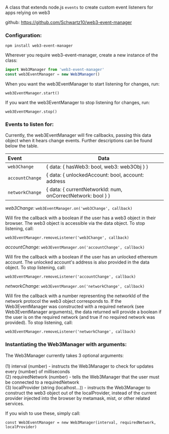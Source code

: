 A class that extends node.js `events` to create custom event listeners for apps relying on web3

github: https://github.com/Schwartz10/web3-event-manager

### Configuration:

`npm install web3-event-manager`

Wherever you require web3-event-manager, create a new instance of the class:

```js
import Web3Manager from 'web3-event-manager'
const web3EventManager = new Web3Manager()
```

When you want the web3EventManager to start listening for changes, run:

`web3EventManager.start()`

If you want the web3EventManager to stop listening for changes, run:

`web3EventManager.stop()`

### Events to listen for:

Currently, the web3EventManager will fire callbacks, passing this data object when it hears change events.
Further descriptions can be found below the table.

| Event       | Data          |
|:------------|--------------|
|`web3Change` | { data: { hasWeb3: bool, web3: web3Obj } } |
|`accountChange` | { data: { unlockedAccount: bool, account: address || null> } } |
|`networkChange` | { data: { currentNetworkId: num, onCorrectNetwork: bool } } |

_web3Change:_
`web3EventManager.on('web3Change', callback)`

Will fire the callback with a boolean if the user has a web3 object in their browser. The web3 object is accessible via the data object.
To stop listening, call:

`web3EventManager.removeListener('web3Change', callback)`

_accountChange:_
`web3EventManager.on('accountChange', callback)`

Will fire the callback with a boolean if the user has an unlocked ethereum account. The unlocked account's address is also provided in the data object.
To stop listening, call:

`web3EventManager.removeListener('accountChange', callback)`

_networkChange:_
`web3EventManager.on('networkChange', callback)`

Will fire the callback with a number representing the networkId of the network protocol the web3 object corresponds to. If the Web3EventManager was constructed with a required network (see Web3EventManager arguments), the data returned will provide a boolean if the user is on the required network (and true if no required network was provided).
To stop listening, call:

`web3EventManager.removeListener('networkChange', callback)`

### Instantiating the Web3Manager with arguments:

The Web3Manager currently takes 3 optional arguments:<br><br>
(1) interval (number) - instructs the Web3Manager to check for updates every (number) of milliseconds<br>
(2) requiredNetwork (number) - tells the Web3Manager that the user must be connected to a requiredNetwork<br>
(3) localProvider (string (localhost...)) - instructs the Web3Manager to construct the web3 object out of the localProvider, instead of the current provider injected into the browser by metamask, mist, or other related services.<br>

If you wish to use these, simply call:

`const Web3EventManager = new Web3Manager(interval, requiredNetwork, localProvider)`


